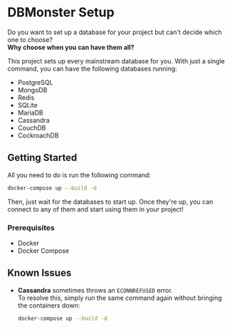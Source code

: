 # DBMonster Setup

Do you want to set up a database for your project but can't decide which one to choose?  
**Why choose when you can have them all?**

This project sets up every mainstream database for you. With just a single command, you can have the following databases running:

- PostgreSQL
- MongoDB
- Redis
- SQLite
- MariaDB
- Cassandra
- CouchDB
- CockroachDB

## Getting Started

All you need to do is run the following command:

```bash
docker-compose up --build -d
```

Then, just wait for the databases to start up. Once they're up, you can connect to any of them and start using them in your project!

### Prerequisites

- Docker
- Docker Compose

## Known Issues

- **Cassandra** sometimes throws an `ECONNREFUSED` error.  
  To resolve this, simply run the same command again without bringing the containers down:

  ```bash
  docker-compose up --build -d
  ```
